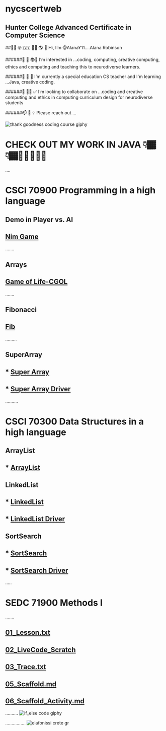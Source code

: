 
# nycscertweb  

## Hunter College Advanced Certificate in Computer Science

##👋🏽 🤓 🇬🇾 💃🏽 🌎 💝 Hi, I’m @AlanaY11....Alana Robinson

######👀 🐝 📚🧠 I’m interested in ...coding, computing, creative computing, ethics and computing and teaching this to neurodiverse learners.

######🌱 🌼 🌺 I’m currently a special education CS teacher and I'm learning ...Java, creative coding.

######💞️ 👊🏽 ✅ I’m looking to collaborate on ...coding and creative computing and ethics in computing curriculum design for neurodiverse students

######📫 🤩 💡 Please reach out ...

![thank goodness coding course giphy](https://user-images.githubusercontent.com/17364335/180868175-25b3d45a-9cf1-42ff-83f2-1658622d86ca.gif)

# CHECK OUT MY WORK IN JAVA 👇🏾👇🏾🎥👀💫💃🏽

....
# CSCI 70900 Programming in a high language
## Demo in Player vs. AI
## [Nim Game](https://github.com/hunter-teacher-cert/cohort-3-summer-work-AlanaY11/blob/master/programming/1/Nim.java) 
.......
## Arrays 
## [Game of Life-CGOL](https://github.com/hunter-teacher-cert/cohort-3-summer-work-AlanaY11/blob/master/programming/3/Cgol.java)
.......
## Fibonacci 
## [Fib](https://github.com/hunter-teacher-cert/cohort-3-summer-work-AlanaY11/blob/master/programming/5/Fib.java)
.........
## SuperArray
## * [Super Array](https://github.com/hunter-teacher-cert/cohort-3-summer-work-AlanaY11/blob/master/programming/6/sa/SuperArray.java)
## * [Super Array Driver](https://github.com/hunter-teacher-cert/cohort-3-summer-work-AlanaY11/blob/master/programming/6/sa/SuperArrayDriver.java)
..........

# CSCI 70300 Data Structures in a high language

## ArrayList
## * [ArrayList](https://github.com/hunter-teacher-cert/cohort-3-summer-work-AlanaY11/blob/master/ds/arraylists/AlPractice.java)

## LinkedList
## * [LinkedList](https://github.com/hunter-teacher-cert/cohort-3-summer-work-AlanaY11/blob/master/ds/linkedlists/LinkedList.java)
## * [LinkedList Driver](https://github.com/hunter-teacher-cert/cohort-3-summer-work-AlanaY11/blob/master/ds/linkedlists/Driver.java)

## SortSearch
## * [SortSearch](https://github.com/hunter-teacher-cert/cohort-3-summer-work-AlanaY11/blob/master/ds/sorting/SortSearch.java)
## * [SortSearch Driver](https://github.com/hunter-teacher-cert/cohort-3-summer-work-AlanaY11/blob/master/ds/sorting/SortSearchDriver.java)
.....

# SEDC 71900 Methods I
.......
## [01_Lesson.txt](https://github.com/hunter-teacher-cert/cohort-3-summer-work-AlanaY11/blob/master/methods/01_lesson.txt)
## [02_LiveCode_Scratch](https://github.com/hunter-teacher-cert/cohort-3-summer-work-AlanaY11/blob/master/methods/02_livecode_Scratch.Team1.7.18.22.png)
## [03_Trace.txt](https://github.com/hunter-teacher-cert/cohort-3-summer-work-AlanaY11/blob/master/methods/03_trace.txt)
## [05_Scaffold.md](https://github.com/hunter-teacher-cert/cohort-3-summer-work-AlanaY11/blob/master/methods/05_scaffold.md)
## [06_Scaffold_Activity.md](https://github.com/hunter-teacher-cert/cohort-3-summer-work-AlanaY11/blob/master/methods/06_scaffold_activity.md)

..........
![if_else code giphy](https://user-images.githubusercontent.com/17364335/180868242-885a3600-f4a9-48df-aed3-80c070730beb.gif)

................
![elafonissi crete gr](https://user-images.githubusercontent.com/17364335/180577561-19e19c06-555f-451d-a1af-fa64e8fd6951.jpeg)
